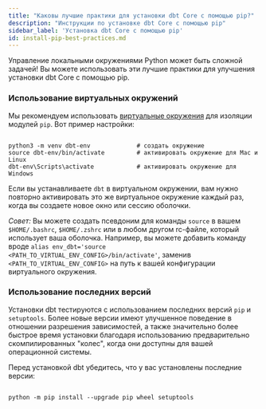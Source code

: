 ```yaml
---
title: "Каковы лучшие практики для установки dbt Core с помощью pip?"
description: "Инструкции по установке dbt Core с помощью pip"
sidebar_label: 'Установка dbt Core с помощью pip'
id: install-pip-best-practices.md
---
```


Управление локальными окружениями Python может быть сложной задачей! Вы можете использовать эти лучшие практики для улучшения установки dbt Core с помощью pip.

### Использование виртуальных окружений

Мы рекомендуем использовать [виртуальные окружения](https://docs.python-guide.org/dev/virtualenvs/) для изоляции модулей `pip`. Вот пример настройки:

```shell

python3 -m venv dbt-env				# создать окружение
source dbt-env/bin/activate			# активировать окружение для Mac и Linux
dbt-env\Scripts\activate			# активировать окружение для Windows
```

Если вы устанавливаете `dbt` в виртуальном окружении, вам нужно повторно активировать это же виртуальное окружение каждый раз, когда вы создаете новое окно или сессию оболочки.

*Совет:* Вы можете создать псевдоним для команды `source` в вашем `$HOME/.bashrc`, `$HOME/.zshrc` или в любом другом rc-файле, который использует ваша оболочка. Например, вы можете добавить команду вроде `alias env_dbt='source <PATH_TO_VIRTUAL_ENV_CONFIG>/bin/activate'`, заменив `<PATH_TO_VIRTUAL_ENV_CONFIG>` на путь к вашей конфигурации виртуального окружения.

### Использование последних версий

Установки dbt тестируются с использованием последних версий `pip` и `setuptools`. Более новые версии имеют улучшенное поведение в отношении разрешения зависимостей, а также значительно более быстрое время установки благодаря использованию предварительно скомпилированных "колес", когда они доступны для вашей операционной системы.

Перед установкой dbt убедитесь, что у вас установлены последние версии:

```shell

python -m pip install --upgrade pip wheel setuptools

```